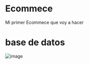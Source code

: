 # Ecommece
Mi primer Ecommece que voy a hacer


# base de datos
![image](https://github.com/user-attachments/assets/0fa51c35-cd43-46df-9147-9b09e8d900e7)
